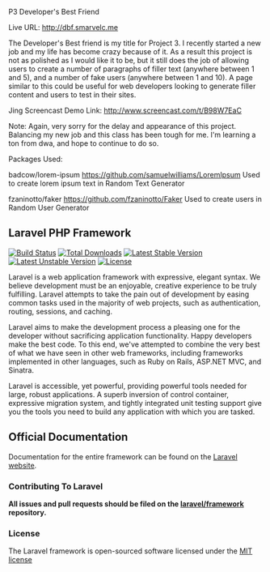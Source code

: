 P3 Developer's Best Friend

Live URL: http://dbf.smarvelc.me

The Developer's Best friend is my title for Project 3. I recently started a new job and my life has become crazy because of it. As a result this project is not as polished as I would like it to be, but it still does the job of allowing users to create a number of paragraphs of filler text (anywhere between 1 and 5), and a number of fake users (anywhere between 1 and 10). A page similar to this could be useful for web developers looking to generate filler content and users to test in their sites. 

Jing Screencast Demo Link: http://www.screencast.com/t/B98W7EaC

Note: Again, very sorry for the delay and appearance of this project. Balancing my new job and this class has been tough for me. I'm learning a ton from dwa, and hope to continue to do so. 

Packages Used: 

badcow/lorem-ipsum
	https://github.com/samuelwilliams/LoremIpsum
	Used to create lorem ipsum text in Random Text Generator


fzaninotto/faker
	https://github.com/fzaninotto/Faker
	Used to create users in Random User Generator

## Laravel PHP Framework

[![Build Status](https://travis-ci.org/laravel/framework.svg)](https://travis-ci.org/laravel/framework)
[![Total Downloads](https://poser.pugx.org/laravel/framework/downloads.svg)](https://packagist.org/packages/laravel/framework)
[![Latest Stable Version](https://poser.pugx.org/laravel/framework/v/stable.svg)](https://packagist.org/packages/laravel/framework)
[![Latest Unstable Version](https://poser.pugx.org/laravel/framework/v/unstable.svg)](https://packagist.org/packages/laravel/framework)
[![License](https://poser.pugx.org/laravel/framework/license.svg)](https://packagist.org/packages/laravel/framework)

Laravel is a web application framework with expressive, elegant syntax. We believe development must be an enjoyable, creative experience to be truly fulfilling. Laravel attempts to take the pain out of development by easing common tasks used in the majority of web projects, such as authentication, routing, sessions, and caching.

Laravel aims to make the development process a pleasing one for the developer without sacrificing application functionality. Happy developers make the best code. To this end, we've attempted to combine the very best of what we have seen in other web frameworks, including frameworks implemented in other languages, such as Ruby on Rails, ASP.NET MVC, and Sinatra.

Laravel is accessible, yet powerful, providing powerful tools needed for large, robust applications. A superb inversion of control container, expressive migration system, and tightly integrated unit testing support give you the tools you need to build any application with which you are tasked.

## Official Documentation

Documentation for the entire framework can be found on the [Laravel website](http://laravel.com/docs).

### Contributing To Laravel

**All issues and pull requests should be filed on the [laravel/framework](http://github.com/laravel/framework) repository.**

### License

The Laravel framework is open-sourced software licensed under the [MIT license](http://opensource.org/licenses/MIT)
